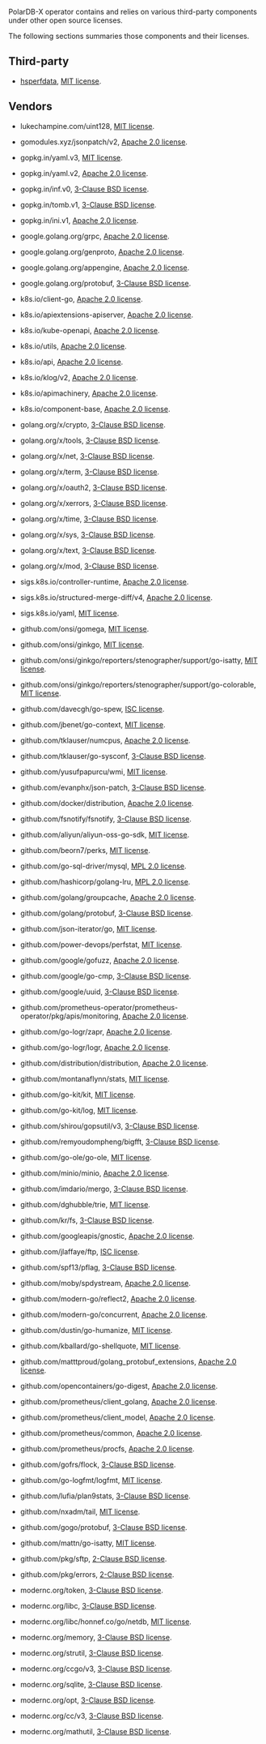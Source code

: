 PolarDB-X operator contains and relies on various third-party components under other open source licenses.

The following sections summaries those components and their licenses.

## Third-party

+ [hsperfdata](https://github.com/xin053/hsperfdata), [MIT license](./third-party/hsperfdata/LICENSE).

## Vendors

+ lukechampine.com/uint128, [MIT license](./LICENSES/vendor/lukechampine.com/uint128/LICENSE).

+ gomodules.xyz/jsonpatch/v2, [Apache 2.0 license](./LICENSES/vendor/gomodules.xyz/jsonpatch/v2/LICENSE).

+ gopkg.in/yaml.v3, [MIT license](./LICENSES/vendor/gopkg.in/yaml.v3/LICENSE).

+ gopkg.in/yaml.v2, [Apache 2.0 license](./LICENSES/vendor/gopkg.in/yaml.v2/LICENSE).

+ gopkg.in/inf.v0, [3-Clause BSD license](./LICENSES/vendor/gopkg.in/inf.v0/LICENSE).

+ gopkg.in/tomb.v1, [3-Clause BSD license](./LICENSES/vendor/gopkg.in/tomb.v1/LICENSE).

+ gopkg.in/ini.v1, [Apache 2.0 license](./LICENSES/vendor/gopkg.in/ini.v1/LICENSE).

+ google.golang.org/grpc, [Apache 2.0 license](./LICENSES/vendor/google.golang.org/grpc/LICENSE).

+ google.golang.org/genproto, [Apache 2.0 license](./LICENSES/vendor/google.golang.org/genproto/LICENSE).

+ google.golang.org/appengine, [Apache 2.0 license](./LICENSES/vendor/google.golang.org/appengine/LICENSE).

+ google.golang.org/protobuf, [3-Clause BSD license](./LICENSES/vendor/google.golang.org/protobuf/LICENSE).

+ k8s.io/client-go, [Apache 2.0 license](./LICENSES/vendor/k8s.io/client-go/LICENSE).

+ k8s.io/apiextensions-apiserver, [Apache 2.0 license](./LICENSES/vendor/k8s.io/apiextensions-apiserver/LICENSE).

+ k8s.io/kube-openapi, [Apache 2.0 license](./LICENSES/vendor/k8s.io/kube-openapi/LICENSE).

+ k8s.io/utils, [Apache 2.0 license](./LICENSES/vendor/k8s.io/utils/LICENSE).

+ k8s.io/api, [Apache 2.0 license](./LICENSES/vendor/k8s.io/api/LICENSE).

+ k8s.io/klog/v2, [Apache 2.0 license](./LICENSES/vendor/k8s.io/klog/v2/LICENSE).

+ k8s.io/apimachinery, [Apache 2.0 license](./LICENSES/vendor/k8s.io/apimachinery/LICENSE).

+ k8s.io/component-base, [Apache 2.0 license](./LICENSES/vendor/k8s.io/component-base/LICENSE).

+ golang.org/x/crypto, [3-Clause BSD license](./LICENSES/vendor/golang.org/x/crypto/LICENSE).

+ golang.org/x/tools, [3-Clause BSD license](./LICENSES/vendor/golang.org/x/tools/LICENSE).

+ golang.org/x/net, [3-Clause BSD license](./LICENSES/vendor/golang.org/x/net/LICENSE).

+ golang.org/x/term, [3-Clause BSD license](./LICENSES/vendor/golang.org/x/term/LICENSE).

+ golang.org/x/oauth2, [3-Clause BSD license](./LICENSES/vendor/golang.org/x/oauth2/LICENSE).

+ golang.org/x/xerrors, [3-Clause BSD license](./LICENSES/vendor/golang.org/x/xerrors/LICENSE).

+ golang.org/x/time, [3-Clause BSD license](./LICENSES/vendor/golang.org/x/time/LICENSE).

+ golang.org/x/sys, [3-Clause BSD license](./LICENSES/vendor/golang.org/x/sys/LICENSE).

+ golang.org/x/text, [3-Clause BSD license](./LICENSES/vendor/golang.org/x/text/LICENSE).

+ golang.org/x/mod, [3-Clause BSD license](./LICENSES/vendor/golang.org/x/mod/LICENSE).

+ sigs.k8s.io/controller-runtime, [Apache 2.0 license](./LICENSES/vendor/sigs.k8s.io/controller-runtime/LICENSE).

+ sigs.k8s.io/structured-merge-diff/v4, [Apache 2.0 license](./LICENSES/vendor/sigs.k8s.io/structured-merge-diff/v4/LICENSE).

+ sigs.k8s.io/yaml, [MIT license](./LICENSES/vendor/sigs.k8s.io/yaml/LICENSE).

+ github.com/onsi/gomega, [MIT license](./LICENSES/vendor/github.com/onsi/gomega/LICENSE).

+ github.com/onsi/ginkgo, [MIT license](./LICENSES/vendor/github.com/onsi/ginkgo/LICENSE).

+ github.com/onsi/ginkgo/reporters/stenographer/support/go-isatty, [MIT license](./LICENSES/vendor/github.com/onsi/ginkgo/reporters/stenographer/support/go-isatty/LICENSE).

+ github.com/onsi/ginkgo/reporters/stenographer/support/go-colorable, [MIT license](./LICENSES/vendor/github.com/onsi/ginkgo/reporters/stenographer/support/go-colorable/LICENSE).

+ github.com/davecgh/go-spew, [ISC license](./LICENSES/vendor/github.com/davecgh/go-spew/LICENSE).

+ github.com/jbenet/go-context, [MIT license](./LICENSES/vendor/github.com/jbenet/go-context/LICENSE).

+ github.com/tklauser/numcpus, [Apache 2.0 license](./LICENSES/vendor/github.com/tklauser/numcpus/LICENSE).

+ github.com/tklauser/go-sysconf, [3-Clause BSD license](./LICENSES/vendor/github.com/tklauser/go-sysconf/LICENSE).

+ github.com/yusufpapurcu/wmi, [MIT license](./LICENSES/vendor/github.com/yusufpapurcu/wmi/LICENSE).

+ github.com/evanphx/json-patch, [3-Clause BSD license](./LICENSES/vendor/github.com/evanphx/json-patch/LICENSE).

+ github.com/docker/distribution, [Apache 2.0 license](./LICENSES/vendor/github.com/docker/distribution/LICENSE).

+ github.com/fsnotify/fsnotify, [3-Clause BSD license](./LICENSES/vendor/github.com/fsnotify/fsnotify/LICENSE).

+ github.com/aliyun/aliyun-oss-go-sdk, [MIT license](./LICENSES/vendor/github.com/aliyun/aliyun-oss-go-sdk/LICENSE).

+ github.com/beorn7/perks, [MIT license](./LICENSES/vendor/github.com/beorn7/perks/LICENSE).

+ github.com/go-sql-driver/mysql, [MPL 2.0 license](./LICENSES/vendor/github.com/go-sql-driver/mysql/LICENSE).

+ github.com/hashicorp/golang-lru, [MPL 2.0 license](./LICENSES/vendor/github.com/hashicorp/golang-lru/LICENSE).

+ github.com/golang/groupcache, [Apache 2.0 license](./LICENSES/vendor/github.com/golang/groupcache/LICENSE).

+ github.com/golang/protobuf, [3-Clause BSD license](./LICENSES/vendor/github.com/golang/protobuf/LICENSE).

+ github.com/json-iterator/go, [MIT license](./LICENSES/vendor/github.com/json-iterator/go/LICENSE).

+ github.com/power-devops/perfstat, [MIT license](./LICENSES/vendor/github.com/power-devops/perfstat/LICENSE).

+ github.com/google/gofuzz, [Apache 2.0 license](./LICENSES/vendor/github.com/google/gofuzz/LICENSE).

+ github.com/google/go-cmp, [3-Clause BSD license](./LICENSES/vendor/github.com/google/go-cmp/LICENSE).

+ github.com/google/uuid, [3-Clause BSD license](./LICENSES/vendor/github.com/google/uuid/LICENSE).

+ github.com/prometheus-operator/prometheus-operator/pkg/apis/monitoring, [Apache 2.0 license](./LICENSES/vendor/github.com/prometheus-operator/prometheus-operator/pkg/apis/monitoring/LICENSE).

+ github.com/go-logr/zapr, [Apache 2.0 license](./LICENSES/vendor/github.com/go-logr/zapr/LICENSE).

+ github.com/go-logr/logr, [Apache 2.0 license](./LICENSES/vendor/github.com/go-logr/logr/LICENSE).

+ github.com/distribution/distribution, [Apache 2.0 license](./LICENSES/vendor/github.com/distribution/distribution/LICENSE).

+ github.com/montanaflynn/stats, [MIT license](./LICENSES/vendor/github.com/montanaflynn/stats/LICENSE).

+ github.com/go-kit/kit, [MIT license](./LICENSES/vendor/github.com/go-kit/kit/LICENSE).

+ github.com/go-kit/log, [MIT license](./LICENSES/vendor/github.com/go-kit/log/LICENSE).

+ github.com/shirou/gopsutil/v3, [3-Clause BSD license](./LICENSES/vendor/github.com/shirou/gopsutil/v3/LICENSE).

+ github.com/remyoudompheng/bigfft, [3-Clause BSD license](./LICENSES/vendor/github.com/remyoudompheng/bigfft/LICENSE).

+ github.com/go-ole/go-ole, [MIT license](./LICENSES/vendor/github.com/go-ole/go-ole/LICENSE).

+ github.com/minio/minio, [Apache 2.0 license](./LICENSES/vendor/github.com/minio/minio/LICENSE).

+ github.com/imdario/mergo, [3-Clause BSD license](./LICENSES/vendor/github.com/imdario/mergo/LICENSE).

+ github.com/dghubble/trie, [MIT license](./LICENSES/vendor/github.com/dghubble/trie/LICENSE).

+ github.com/kr/fs, [3-Clause BSD license](./LICENSES/vendor/github.com/kr/fs/LICENSE).

+ github.com/googleapis/gnostic, [Apache 2.0 license](./LICENSES/vendor/github.com/googleapis/gnostic/LICENSE).

+ github.com/jlaffaye/ftp, [ISC license](./LICENSES/vendor/github.com/jlaffaye/ftp/LICENSE).

+ github.com/spf13/pflag, [3-Clause BSD license](./LICENSES/vendor/github.com/spf13/pflag/LICENSE).

+ github.com/moby/spdystream, [Apache 2.0 license](./LICENSES/vendor/github.com/moby/spdystream/LICENSE).

+ github.com/modern-go/reflect2, [Apache 2.0 license](./LICENSES/vendor/github.com/modern-go/reflect2/LICENSE).

+ github.com/modern-go/concurrent, [Apache 2.0 license](./LICENSES/vendor/github.com/modern-go/concurrent/LICENSE).

+ github.com/dustin/go-humanize, [MIT license](./LICENSES/vendor/github.com/dustin/go-humanize/LICENSE).

+ github.com/kballard/go-shellquote, [MIT license](./LICENSES/vendor/github.com/kballard/go-shellquote/LICENSE).

+ github.com/matttproud/golang_protobuf_extensions, [Apache 2.0 license](./LICENSES/vendor/github.com/matttproud/golang_protobuf_extensions/LICENSE).

+ github.com/opencontainers/go-digest, [Apache 2.0 license](./LICENSES/vendor/github.com/opencontainers/go-digest/LICENSE).

+ github.com/prometheus/client_golang, [Apache 2.0 license](./LICENSES/vendor/github.com/prometheus/client_golang/LICENSE).

+ github.com/prometheus/client_model, [Apache 2.0 license](./LICENSES/vendor/github.com/prometheus/client_model/LICENSE).

+ github.com/prometheus/common, [Apache 2.0 license](./LICENSES/vendor/github.com/prometheus/common/LICENSE).

+ github.com/prometheus/procfs, [Apache 2.0 license](./LICENSES/vendor/github.com/prometheus/procfs/LICENSE).

+ github.com/gofrs/flock, [3-Clause BSD license](./LICENSES/vendor/github.com/gofrs/flock/LICENSE).

+ github.com/go-logfmt/logfmt, [MIT license](./LICENSES/vendor/github.com/go-logfmt/logfmt/LICENSE).

+ github.com/lufia/plan9stats, [3-Clause BSD license](./LICENSES/vendor/github.com/lufia/plan9stats/LICENSE).

+ github.com/nxadm/tail, [MIT license](./LICENSES/vendor/github.com/nxadm/tail/LICENSE).

+ github.com/gogo/protobuf, [3-Clause BSD license](./LICENSES/vendor/github.com/gogo/protobuf/LICENSE).

+ github.com/mattn/go-isatty, [MIT license](./LICENSES/vendor/github.com/mattn/go-isatty/LICENSE).

+ github.com/pkg/sftp, [2-Clause BSD license](./LICENSES/vendor/github.com/pkg/sftp/LICENSE).

+ github.com/pkg/errors, [2-Clause BSD license](./LICENSES/vendor/github.com/pkg/errors/LICENSE).

+ modernc.org/token, [3-Clause BSD license](./LICENSES/vendor/modernc.org/token/LICENSE).

+ modernc.org/libc, [3-Clause BSD license](./LICENSES/vendor/modernc.org/libc/LICENSE).

+ modernc.org/libc/honnef.co/go/netdb, [MIT license](./LICENSES/vendor/modernc.org/libc/honnef.co/go/netdb/LICENSE).

+ modernc.org/memory, [3-Clause BSD license](./LICENSES/vendor/modernc.org/memory/LICENSE).

+ modernc.org/strutil, [3-Clause BSD license](./LICENSES/vendor/modernc.org/strutil/LICENSE).

+ modernc.org/ccgo/v3, [3-Clause BSD license](./LICENSES/vendor/modernc.org/ccgo/v3/LICENSE).

+ modernc.org/sqlite, [3-Clause BSD license](./LICENSES/vendor/modernc.org/sqlite/LICENSE).

+ modernc.org/opt, [3-Clause BSD license](./LICENSES/vendor/modernc.org/opt/LICENSE).

+ modernc.org/cc/v3, [3-Clause BSD license](./LICENSES/vendor/modernc.org/cc/v3/LICENSE).

+ modernc.org/mathutil, [3-Clause BSD license](./LICENSES/vendor/modernc.org/mathutil/LICENSE).
